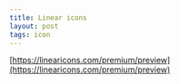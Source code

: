 ```yaml
---
title: Linear icons
layout: post
tags: icon
---
```


[https://linearicons.com/premium/preview](https://linearicons.com/premium/preview)